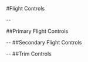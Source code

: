 #Flight Controls

--

##Primary Flight Controls



--
##Secondary Flight Controls



--
##Trim Controls



